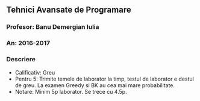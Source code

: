 ## Tehnici Avansate de Programare
### Profesor: Banu Demergian Iulia
### An: 2016-2017
### Descriere
* Calificativ: Greu
* Pentru 5: Trimite temele de laborator la timp, testul de laborator e destul de greu. La examen Greedy si BK au cea mai mare probabilitate.
* Notare: Minim 5p laborator. Se trece cu 4.5p.